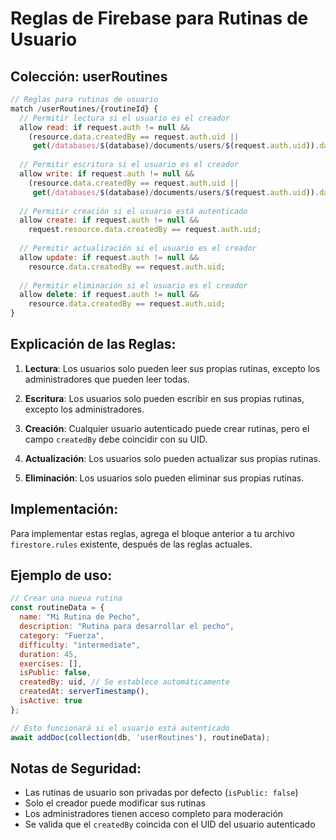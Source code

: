# Reglas de Firebase para Rutinas de Usuario

## Colección: userRoutines

```javascript
// Reglas para rutinas de usuario
match /userRoutines/{routineId} {
  // Permitir lectura si el usuario es el creador
  allow read: if request.auth != null && 
    (resource.data.createdBy == request.auth.uid || 
     get(/databases/$(database)/documents/users/$(request.auth.uid)).data.role == 'ADMIN');
  
  // Permitir escritura si el usuario es el creador
  allow write: if request.auth != null && 
    (resource.data.createdBy == request.auth.uid || 
     get(/databases/$(database)/documents/users/$(request.auth.uid)).data.role == 'ADMIN');
  
  // Permitir creación si el usuario está autenticado
  allow create: if request.auth != null && 
    request.resource.data.createdBy == request.auth.uid;
  
  // Permitir actualización si el usuario es el creador
  allow update: if request.auth != null && 
    resource.data.createdBy == request.auth.uid;
  
  // Permitir eliminación si el usuario es el creador
  allow delete: if request.auth != null && 
    resource.data.createdBy == request.auth.uid;
}
```

## Explicación de las Reglas:

1. **Lectura**: Los usuarios solo pueden leer sus propias rutinas, excepto los administradores que pueden leer todas.

2. **Escritura**: Los usuarios solo pueden escribir en sus propias rutinas, excepto los administradores.

3. **Creación**: Cualquier usuario autenticado puede crear rutinas, pero el campo `createdBy` debe coincidir con su UID.

4. **Actualización**: Los usuarios solo pueden actualizar sus propias rutinas.

5. **Eliminación**: Los usuarios solo pueden eliminar sus propias rutinas.

## Implementación:

Para implementar estas reglas, agrega el bloque anterior a tu archivo `firestore.rules` existente, después de las reglas actuales.

## Ejemplo de uso:

```javascript
// Crear una nueva rutina
const routineData = {
  name: "Mi Rutina de Pecho",
  description: "Rutina para desarrollar el pecho",
  category: "Fuerza",
  difficulty: "intermediate",
  duration: 45,
  exercises: [],
  isPublic: false,
  createdBy: uid, // Se establece automáticamente
  createdAt: serverTimestamp(),
  isActive: true
};

// Esto funcionará si el usuario está autenticado
await addDoc(collection(db, 'userRoutines'), routineData);
```

## Notas de Seguridad:

- Las rutinas de usuario son privadas por defecto (`isPublic: false`)
- Solo el creador puede modificar sus rutinas
- Los administradores tienen acceso completo para moderación
- Se valida que el `createdBy` coincida con el UID del usuario autenticado 